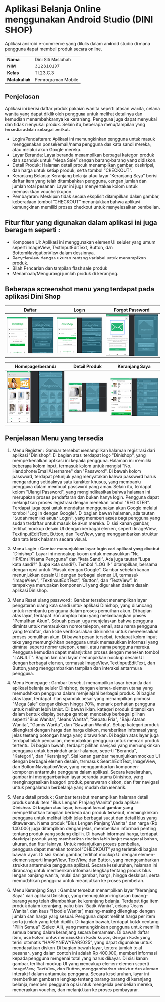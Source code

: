 # Aplikasi Belanja Online menggunakan Android Studio (DINI SHOP)
Aplikasi android e-commerce yang ditulis dalam android studio di mana pengguna dapat membeli produk secara online. 

|  | |
| ----------- | ----------- |
| <b> Nama     | Dini Siti Masluhah       |
| <b> NIM     | 312310197       |
| <b> Kelas   | TI.23.C.3        |
| <b> Matakuliah   | Pemrograman Mobile        |


## Penjelasan
Aplikasi ini berisi daftar produk pakaian wanita seperti atasan wanita, celana wanita yang dapat diklik oleh pengguna untuk melihat detailnya dan kemudian menambahkannya ke keranjang. Pengguna juga dapat menyukai dan tidak menyukai produk. Selain itu, beberapa menu/tampilan yang tersedia adalah sebagai berikut:
- Login/Pendaftaran: Aplikasi ini memungkinkan pengguna untuk masuk menggunakan ponsel/email/nama pengguna dan kata sandi mereka, atau melalui akun Google mereka.
- Layar Beranda: Layar beranda menampilkan berbagai kategori produk dan spanduk untuk “Mega Sale” dengan barang-barang yang didiskon.
- Detail Produk: Halaman detail produk menampilkan gambar, deskripsi, dan harga untuk setiap produk, serta tombol “CHECKOUT”.
- Keranjang Belanja: Keranjang belanja atau layar “Keranjang Saya” berisi daftar item yang telah ditambahkan pengguna, dengan jumlah dan jumlah total pesanan. Layar ini juga menyertakan kolom untuk memasukkan voucher/kupon.
- Pembayaran: Meskipun tidak secara eksplisit ditampilkan dalam gambar, keberadaan tombol “CHECKOUT” menunjukkan bahwa aplikasi kemungkinan memiliki proses checkout untuk menyelesaikan pembelian.

## Fitur fitur yang digunakan dalam aplikasi ini juga beragam seperti : 
- Komponen UI: Aplikasi ini menggunakan elemen UI seluler yang umum seperti ImageView, TextInputEditText, Button, dan BottomNavigationView dalam desainnya.
- Recyclerview dengan ukuran rentang variabel untuk menampilkan produk.
- Bilah Pencarian dan tampilan flash sale produk
- Menambah/Mengurangi jumlah produk di keranjang.

## Beberapa screenshot menu yang terdapat pada aplikasi Dini Shop

|                 Daftar              |                Login              |        Forgot Password         |
| :---------------------------------: | :-------------------------------: | :------------------------------:|
| ![](img/activity_register.png) | ![](img/activity-login.png) | ![](img/activity-forgot-password.png) |

|           Homepage/beranda          |             Detail Produk              |             Keranjang Saya             |
| :------------------------------: | :----------------------------------------: | :-------------------------------------:|
| ![](img/activity-main.png) | ![](img/activity-product-detail.png) | ![](img/activity-shopping-cart.png) |


## Penjelasan Menu yang tersedia

1. Menu Register : Gambar tersebut menampilkan halaman registrasi dari aplikasi "Dinishop". Di bagian atas, terdapat logo "Dinishop", yang memperkenalkan aplikasi ini kepada pengguna. Halaman ini memiliki beberapa kolom input, termasuk kolom untuk mengisi "No. Handphone/Email/Username" dan "Password". Di bawah kolom password, terdapat petunjuk yang menyatakan bahwa password harus mengandung setidaknya satu karakter khusus, yang membantu pengguna dalam membuat password yang aman. Selain itu, terdapat kolom "Ulangi Password", yang mengindikasikan bahwa halaman ini merupakan proses pendaftaran dan bukan hanya login. Pengguna dapat melanjutkan proses registrasi dengan menekan tombol "REGISTER". Terdapat juga opsi untuk mendaftar menggunakan akun Google melalui tombol "Log In dengan Google". Di bagian bawah halaman, ada tautan "Sudah memiliki akun? Login", yang memberi akses bagi pengguna yang sudah terdaftar untuk masuk ke akun mereka.
Di sisi kanan gambar, terlihat mockup desain UI dengan berbagai elemen, seperti ImageView, TextInputEditText, Button, dan TextView, yang menggambarkan struktur dan tata letak halaman secara visual.

2. Menu Login : Gambar menunjukkan layar login dari aplikasi yang disebut “Dinishop”. Layar ini mencakup kolom untuk memasukkan “No. HP/Email/Nama Pengguna” dan “Kata Sandi”. Ada juga tautan “Lupa kata sandi?” (Lupa kata sandi?). Tombol “LOG IN” ditampilkan, bersama dengan opsi untuk “Masuk dengan Google”.
Gambar sebelah kanan menunjukkan desain UI dengan berbagai elemen UI, termasuk “ImageView”, “TextInputEditText”, “Button”, dan “TextView”. Ini tampaknya merupakan komponen UI yang digunakan dalam desain aplikasi Dinishop.

3.  Menu Reset ulang password : Gambar tersebut menampilkan layar pengaturan ulang kata sandi untuk aplikasi Dinishop, yang dirancang untuk membantu pengguna dalam proses pemulihan akun. Di bagian atas layar, terdapat ikon amplop hijau yang melambangkan proses "Pemulihan Akun". Sebuah pesan juga menjelaskan bahwa pengguna diminta untuk memasukkan nomor telepon, email, atau nama pengguna yang terdaftar, dan kode verifikasi akan dikirimkan untuk menyelesaikan proses pemulihan akun. Di bawah pesan tersebut, terdapat kolom input teks yang memungkinkan pengguna untuk memasukkan informasi yang diminta, seperti nomor telepon, email, atau nama pengguna mereka. Pengguna kemudian dapat melanjutkan proses dengan menekan tombol "LANJUT".
Bagian lain dari layar menunjukkan mockup desain UI dengan berbagai elemen, termasuk ImageView, TextInputEditText, dan Button, yang menggambarkan tampilan dan interaksi antarmuka pengguna.

4. Menu Homepage : Gambar tersebut menampilkan layar beranda dari aplikasi belanja seluler Dinishop, dengan elemen-elemen utama yang memudahkan pengguna dalam menjelajahi berbagai produk. Di bagian atas layar, terdapat iklan spanduk besar yang menampilkan promosi "Mega Sale" dengan diskon hingga 70%, menarik perhatian pengguna untuk melihat lebih lanjut. Di bawah iklan, kategori produk ditampilkan dalam bentuk display berupa gambar, mencakup berbagai pilihan seperti "Blus Wanita", "Jeans Wanita", "Sepatu Pria", "Baju Atasan Wanita", "Gamis Wanita", dan "Bawahan Wanita". Setiap kategori produk dilengkapi dengan harga dan harga diskon, memberikan informasi yang jelas tentang potongan harga yang ditawarkan. Di bagian atas layar juga terdapat bilah pencarian, memudahkan pengguna untuk mencari produk tertentu. Di bagian bawah, terdapat pilihan navigasi yang memungkinkan pengguna untuk berpindah antar halaman, seperti "Beranda", "Kategori", dan "Keranjang". 
Sisi kanan gambar menunjukkan mockup UI dengan berbagai elemen desain, termasuk SearchEditText, ImageView, dan BottomNavigationView, yang menggambarkan komponen-komponen antarmuka pengguna dalam aplikasi. Secara keseluruhan, gambar ini menggambarkan layar beranda utama Dinishop, yang mengintegrasikan kategori produk, penawaran diskon, dan fitur navigasi untuk pengalaman berbelanja yang mudah dan menarik.

5. Menu detail produk : Gambar tersebut menampilkan halaman detail produk untuk item "Blus Lengan Panjang Wanita" pada aplikasi Dinishop. Di bagian atas layar, terdapat korsel gambar yang memperlihatkan tampilan berbeda dari produk tersebut, memungkinkan pengguna untuk melihat lebih jelas berbagai sudut dan detail blus yang ditawarkan. Nama produk "Blus Lengan Panjang Wanita" dan harga (Rp 140.000) juga ditampilkan dengan jelas, memberikan informasi penting tentang produk yang sedang dipilih. Di bawah informasi harga, terdapat deskripsi produk yang memberikan rincian lebih lanjut mengenai bahan, ukuran, dan fitur lainnya. Untuk melanjutkan proses pembelian, pengguna dapat menekan tombol “CHECKOUT” yang terletak di bagian bawah layar.
Di sisi kanan gambar, terlihat mockup UI dengan elemen-elemen seperti ImageView, TextView, dan Button, yang menggambarkan struktur antarmuka pengguna aplikasi. Secara keseluruhan, halaman ini dirancang untuk memberikan informasi lengkap tentang produk blus lengan panjang wanita, mulai dari gambar, harga, hingga deskripsi, serta memudahkan pengguna untuk melanjutkan ke proses pembelian.

6. Menu Keranjang Saya : Gambar tersebut menampilkan layar "Keranjang Saya" dari aplikasi Dinishop, yang menunjukkan ringkasan barang-barang yang telah ditambahkan ke keranjang belanja. Terdapat tiga item produk dalam keranjang, yaitu blus “Batik Wanita”, celana “Jeans Wanita”, dan kaus “Hoodie Wanita”, masing-masing dilengkapi dengan jumlah dan harga yang sesuai. Pengguna dapat melihat harga per item serta jumlah yang telah dipilih. Di bagian bawah, terdapat kotak centang "Pilih Semua" (Select All), yang memungkinkan pengguna untuk memilih semua barang dalam keranjang secara bersamaan. Di bawah daftar item, ada kolom untuk memasukkan kode kupon, dengan kode yang terisi otomatis “HAPPYNEWYEAR2025”, yang dapat digunakan untuk mendapatkan diskon. Di bagian bawah layar, tertera jumlah total pesanan, yang dalam contoh ini adalah Rp 400.000, memberi informasi kepada pengguna mengenai total yang harus dibayar.
Di sisi kanan gambar, terlihat mockup UI yang mencakup elemen-elemen seperti ImageView, TextView, dan Button, menggambarkan struktur dan elemen interaktif dalam antarmuka pengguna. Secara keseluruhan, layar ini memberikan gambaran lengkap tentang barang-barang di keranjang belanja, memberi pengguna opsi untuk mengelola pembelian mereka, menerapkan voucher, dan melanjutkan ke proses pembayaran.

---
